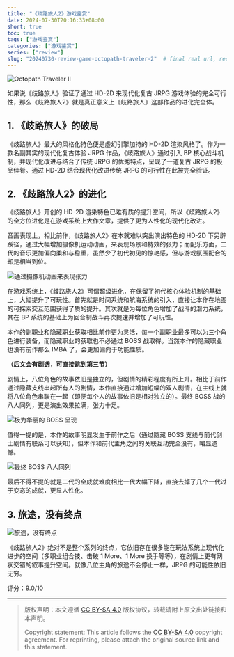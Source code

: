 ```yaml
---
title: "《歧路旅人2》游戏鉴赏"
date: 2024-07-30T20:16:33+08:00
short: true
toc: true
tags: ["游戏鉴赏"]
categories: ["游戏鉴赏"]
series: ["review"] 
slug: "20240730-review-game-octopath-traveler-2"  # final real url, recommend: start by date, follow lower case words with hyphen splitter. E.g., `20230316-text-title`
---
```


![Octopath Traveler II](/img/posts/20240730-o0.png "Octopath Traveler II")

如果说《歧路旅人》验证了通过 HD-2D 来现代化复古 JRPG 游戏体验的完全可行性，那么《歧路旅人2》就是真正意义上《歧路旅人》这部作品的进化完全体。

## 1. 《歧路旅人》的破局

《歧路旅人》最大的风格化特色便是虚幻引擎加持的 HD-2D 渲染风格了。作为一款名副其实的现代化复古体验 JRPG 作品，《歧路旅人》通过引入 BP 核心战斗机制，并现代化改进与结合了传统 JRPG 的优秀特点，呈现了一道复古 JRPG 的极品佳肴。通过 HD-2D 结合现代化改进传统 JRPG 的可行性在此被完全验证。

## 2. 《歧路旅人2》的进化

《歧路旅人》开创的 HD-2D 渲染特色已难有质的提升空间，所以《歧路旅人2》的全方位进化是在游戏系统上大作文章，提供了更为人性化的现代化改进。

音画表现上，相比前作，《歧路旅人2》在本就难以突出演出特色的 HD-2D 下另辟蹊径，通过大幅增加摄像机运动动画，来表现场景和特效的张力；而配乐方面，二代的音乐更加偏向柔和与稳重，虽然少了初代初见的惊艳感，但与游戏氛围配合的却是相当到位。

![通过摄像机动画来表现张力](/img/posts/20240730-o1.png "通过摄像机动画来表现张力")

在游戏系统上，《歧路旅人2》可谓超级进化，在保留了初代核心体验机制的基础上，大幅提升了可玩性。首先就是时间系统和航海系统的引入，直接让本作在地图的可探索交互范围获得了质的提升。其次就是为每位角色增加了战斗的潜力系统，其在 BP 系统的基础上为回合制战斗再次提速并增加了可玩性。

本作的副职业和隐藏职业获取相比前作更为灵活，每一个副职业最多可以为三个角色进行装备，而隐藏职业的获取也不必通过 BOSS 战取得。当然本作的隐藏职业也没有前作那么 IMBA 了，会更加偏向于功能性质。

**（后文会有剧透，可直接跳到第三节）**

剧情上，八位角色的故事依旧是独立的，但剧情的精彩程度有所上升。相比于前作通过隐藏支线串起所有人的剧情，本作直接通过增加短幅的双人剧情，在主线上就将八位角色串联在一起（即便每个人的故事依旧是相对独立的）。最终 BOSS 战的八人同列，更是演出效果拉满，张力十足。

![极为华丽的 BOSS 呈现](/img/posts/20240730-o2.png "极为华丽的 BOSS 呈现")

值得一提的是，本作的故事明显发生于前作之后（通过隐藏 BOSS 支线与前代剑士剧情有联系可以获知），但本作和前代主角之间的关联互动完全没有，略显遗憾。

![最终 BOSS 八人同列](/img/posts/20240730-o3.png "最终 BOSS 八人同列")

最后不得不提的就是二代的全成就难度相比一代大幅下降，直接去掉了几个一代过于变态的成就，更显人性化。

## 3. 旅途，没有终点

![旅途，没有终点](/img/posts/20240730-o4.png "旅途，没有终点")

《歧路旅人2》绝对不是整个系列的终点，它依旧存在很多能在玩法系统上现代化进步的空间（多职业组合技、击破 1 More、1 More 换手等等），在剧情上更有网状交错的叙事提升空间。就像八位主角的旅途不会停止一样，JRPG 的可能性依旧无穷。

评分：9.0/10

---

> 版权声明：本文遵循 [CC BY-SA 4.0](https://creativecommons.org/licenses/by-sa/4.0/deed.zh) 版权协议，转载请附上原文出处链接和本声明。
>
> Copyright statement: This article follows the [CC BY-SA 4.0](https://creativecommons.org/licenses/by-sa/4.0/deed.en) copyright agreement. For reprinting, please attach the original source link and this statement.
